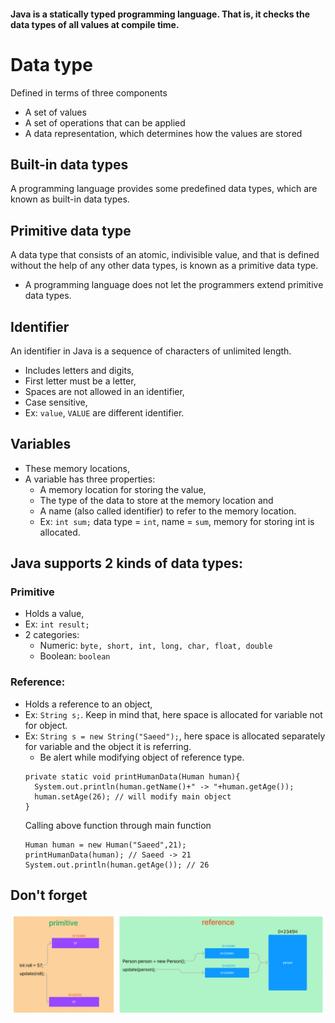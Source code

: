 
#### Java is a statically typed programming language. That is, it checks the data types of all values at compile time.

# Data type
Defined in terms of three components
- A set of values
- A set of operations that can be applied
- A data representation, which determines how the values are stored

## Built-in data types
A programming language provides some predefined data types, which are known as built-in data types.

## Primitive data type
A data type that consists of an atomic, indivisible value, and that is defined without the help of any other data types, is known as a primitive data type.
- A programming language does not let the programmers extend primitive data types.

## Identifier
An identifier in Java is a sequence of characters of unlimited length.
- Includes letters and digits,
- First letter must be a letter,
- Spaces are not allowed in an identifier,
- Case sensitive, 
- Ex: `value`, `VALUE` are different identifier.

## Variables
- These memory locations,
- A variable has three properties:
  - A memory location for storing the value,
  - The type of the data to store at the memory location and 
  - A name (also called identifier) to refer to the memory location.
  - Ex: `int sum;` data type = `int`, name = `sum`, memory for storing int is allocated.

## Java supports 2 kinds of data types:
### Primitive
  - Holds a value,
  - Ex: `int result;`
  - 2 categories:
    - Numeric: `byte, short, int, long, char, float, double` 
    - Boolean: `boolean`

### Reference: 
- Holds a reference to an object,
- Ex: `String s;`. Keep in mind that, here space is allocated for variable not for object.
- Ex: `String s = new String("Saeed");`, here space is allocated separately for variable and the object it is referring.
  - Be alert while modifying object of reference type.
  ```
  private static void printHumanData(Human human){
    System.out.println(human.getName()+" -> "+human.getAge());
    human.setAge(26); // will modify main object
  }
  ```
  Calling above function through main function
  ```
  Human human = new Human("Saeed",21);
  printHumanData(human); // Saeed -> 21
  System.out.println(human.getAge()); // 26
  ```

## Don't forget
![Primitive and Reference data type](primitive_reference.png)
